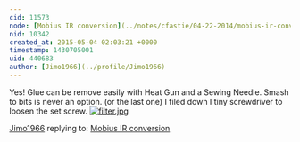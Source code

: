 ```yaml
---
cid: 11573
node: [Mobius IR conversion](../notes/cfastie/04-22-2014/mobius-ir-conversion)
nid: 10342
created_at: 2015-05-04 02:03:21 +0000
timestamp: 1430705001
uid: 440683
author: [Jimo1966](../profile/Jimo1966)
---
```


Yes! Glue can be remove easily with Heat Gun and a Sewing Needle. Smash to bits is never an option. (or the last one) I filed down I tiny screwdriver to loosen the set screw. 
[![filter.jpg](https://i.publiclab.org/system/images/photos/000/009/744/medium/filter.jpg)](https://i.publiclab.org/system/images/photos/000/009/744/original/filter.jpg)












[Jimo1966](../profile/Jimo1966) replying to: [Mobius IR conversion](../notes/cfastie/04-22-2014/mobius-ir-conversion)

